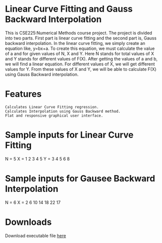# Linear Curve Fitting and Gauss Backward Interpolation

This is CSE225:Numerical Methods course project. The project is divided into two parts. First part is linear curve fitting and the second part is, Gauss backward interpolation.  In the linear curve fitting, we simply create an equation like, y=bx+a. To create this equation, we must calculate the value of a and for given values of N, X and Y. Here N stands for total values of X and Y stands for different values of F(X). After getting the values of a and b, we will find a linear equation. For different values of X, we will get different values for Y. From these values of X and Y, we will be able to calculate F(X) using Gauss Backward interpolation. 

# Features

    Calculates Linear Curve Fitting regression.
    Calculates Interpolation using Gauss Backward method.
    Flat and responsive graphical user interface.
    
# Sample inputs for Linear Curve Fitting 

  N = 5
  X = 1 2 3 4 5
  Y = 3 4 5 6 8
  
 # Sample inputs for Gausee Backward Interpolation
 
  N = 6
  X = 2 6 10 14 18 22
  17
  
# Downloads
Download executable file <a><a href="https://github.com/mjtbasif/CurveFitting-Interpolation/tree/master/numeric/bin/Debug/numeric.exe">here</a></b>

